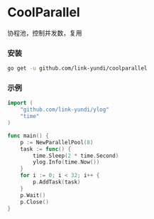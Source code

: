 # CoolParallel

协程池，控制并发数，复用

### 安装

```sh
go get -u github.com/link-yundi/coolparallel
```

### 示例

```go
import (
	"github.com/link-yundi/ylog"
	"time"
)

func main() {
    p := NewParallelPool(8)
	task := func() {
		time.Sleep(2 * time.Second)
		ylog.Info(time.Now())
	}
	for i := 0; i < 32; i++ {
		p.AddTask(task)
	}
	p.Wait()
	p.Close()
}
```

